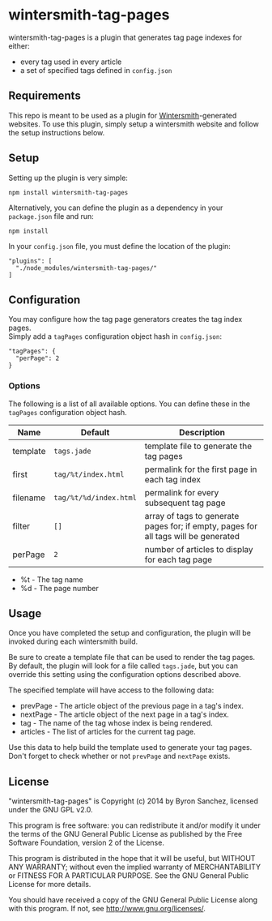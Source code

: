 # wintersmith-tag-pages

wintersmith-tag-pages is a plugin that generates tag page indexes for either:

  - every tag used in every article
  - a set of specified tags defined in `config.json`

## Requirements

This repo is meant to be used as a plugin for 
[Wintersmith](https://github.com/jnordberg/wintersmith)-generated websites. To 
use this plugin, simply setup a wintersmith website and follow the setup 
instructions below.

## Setup

Setting up the plugin is very simple:

    npm install wintersmith-tag-pages

Alternatively, you can define the plugin as a dependency in your `package.json` file and run:

    npm install

In your `config.json` file, you must define the location of the plugin:

    "plugins": [
      "./node_modules/wintersmith-tag-pages/"
    ]

## Configuration

You may configure how the tag page generators creates the tag index pages.  
Simply add a `tagPages` configuration object hash in `config.json`:

    "tagPages": {
      "perPage": 2
    }

### Options

The following is a list of all available options. You can define these in the 
`tagPages` configuration object hash.

Name         | Default                | Description
-------------|------------------------|-----------------------------------------------
template     | `tags.jade`            | template file to generate the tag pages
first        | `tag/%t/index.html`    | permalink for the first page in each tag index
filename     | `tag/%t/%d/index.html` | permalink for every subsequent tag page 
filter       | `[]`                   | array of tags to generate pages for; if empty, pages for all tags will be generated
perPage      | `2`                    | number of articles to display for each tag page

- %t - The tag name
- %d - The page number

## Usage

Once you have completed the setup and configuration, the plugin will be invoked 
during each wintersmith build.

Be sure to create a template file that can be used to render the tag pages. By 
default, the plugin will look for a file called `tags.jade`, but you can 
override this setting using the configuration options described above.

The specified template will have access to the following data:

  - prevPage - The article object of the previous page in a tag's index.
  - nextPage - The article object of the next page in a tag's index.
  - tag - The name of the tag whose index is being rendered.
  - articles - The list of articles for the current tag page.

Use this data to help build the template used to generate your tag pages. Don't 
forget to check whether or not `prevPage` and `nextPage` exists.

## License

"wintersmith-tag-pages" is Copyright (c) 2014 by Byron Sanchez, licensed under
the GNU GPL v2.0.

This program is free software: you can redistribute it and/or modify it under
the terms of the GNU General Public License as published by the Free Software
Foundation, version 2 of the License.

This program is distributed in the hope that it will be useful, but WITHOUT ANY
WARRANTY; without even the implied warranty of MERCHANTABILITY or FITNESS FOR A
PARTICULAR PURPOSE. See the GNU General Public License for more details.

You should have received a copy of the GNU General Public License along with
this program. If not, see <http://www.gnu.org/licenses/>.

